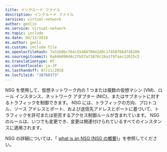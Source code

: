```yaml
---
title: インクルード ファイル
description: インクルード ファイル
services: virtual-network
author: genlin
ms.service: virtual-network
ms.topic: include
ms.date: 04/13/2018
ms.author: genli
ms.custom: include file
ms.openlocfilehash: 7a31b8bc764c5548870042d9c17458706d746200
ms.sourcegitcommit: 0a84b090d4c2fb57af3876c26a1f97aac12015c5
ms.translationtype: HT
ms.contentlocale: ja-JP
ms.lasthandoff: 07/11/2018
ms.locfileid: "38760373"
---
```

NSG を使用して、仮想ネットワーク内の 1 つまたは複数の仮想マシン (VM)、ロール インスタンス、ネットワーク アダプター (NIC)、またはサブネットに対するトラフィックを制御できます。 NSG には、トラフィックの方向、プロトコル、ソース アドレスとポート、および送信先アドレスとポートに基づいて、トラフィックを許可または拒否するアクセス制御ルールが含まれています。 NSG のルールは、いつでも変更でき、変更は関連付けられているすべてのインスタンスに適用されます。

NSG の詳細については、「 [what is an NSG (NSG の概要)](../articles/virtual-network/security-overview.md)」を参照してください。

